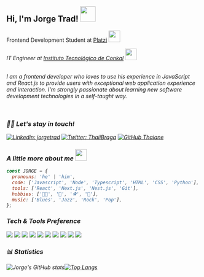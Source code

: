<h2> Hi, I'm Jorge Trad! <img src="https://media2.giphy.com/media/26Fxy3Iz1ari8oytO/giphy.gif?cid=ecf05e47el1g5vacqxramx51ss2hgtzpawh0wfdk4peo7tb3&rid=giphy.gif&ct=s" width="40"></h2>

Frontend Development Student at <a href="https://platzi.com/">Platzi</a> <img src="https://media.giphy.com/media/WUlplcMpOCEmTGBtBW/giphy.gif" width="30">
</em></p>

<p><em>IT Engineer at <a href="http://www.itconkal.edu.mx/index.php/es/">Instituto Tecnológico de Conkal</a> <img src="https://media0.giphy.com/media/H6hfqd9oZqH09DCojn/giphy.gif?cid=ecf05e4725y18cabe5krg29rfroopif9zxg5kwkobbvbj44h&rid=giphy.gif&ct=s" width="30">
<br><br>

<p>I am a frontend developer who loves to use his experience in JavaScript and React.js to provide users with exceptional web application experience and interaction. I'm strongly passionate about learning new software development technologies in a self-taught way.</p>
<br>

### 👋🏻 Let's stay in touch!

[![Linkedin: jorgetrad](https://img.shields.io/badge/-jorgetrad-blue?style=flat-square&logo=Linkedin&logoColor=white&link=https://www.linkedin.com/in/jorgetrad/)](https://www.linkedin.com/in/jorgetrad/) [![Twitter: ThaiiBraga](https://img.shields.io/twitter/follow/jorge_trad?style=social)](https://twitter.com/jorge_trad) [![GitHub Thaiane](https://img.shields.io/github/followers/jorgetrad99?label=follow&style=social)](https://github.com/jorgetrad99)

### A little more about me <img src="https://media2.giphy.com/media/xThtayu2H2AUPzs1W0/giphy.gif?cid=ecf05e47xdz3i2h60du6j1la0uu79n5myqdkgfj6qmpyyp43&rid=giphy.gif&ct=s" width="30">

```js
const JORGE = {
  pronouns: 'he' | 'him',
  code: ['Javascript', 'Node', 'Typescript', 'HTML', 'CSS', 'Python'],
  tools: ['React', 'Next.js', 'Nest.js', 'Git'],
  hobbies: ['🏃🏻', '🎸', '⚽️', '🎾'],
  music: ['Blues', 'Jazz', 'Rock', 'Pop'],
};
```

### Tech & Tools Preference

<img src = "https://img.shields.io/badge/-HTML5-E34F26?style=flat&logo=html5&logoColor=white"> <img src = "https://img.shields.io/badge/-CSS3-1572B6?style=flat&logo=css3&logoColor=white"> <img src="https://img.shields.io/badge/-JavaScript-eed718?style=flat&logo=javascript&logoColor=ffffff"> <img src="https://img.shields.io/badge/-React-000000?style=flat&logo=react&logoColor=00c8ff"> <img src="https://img.shields.io/badge/-MySQL-F29111?style=flat&logo=mysql&logoColor=FFFFFF"> <img src="https://img.shields.io/badge/-Node.js-3C873A?style=flat&logo=Node.js&logoColor=white"> <img src="http://img.shields.io/badge/-Git-F1502F?style=flat&logo=git&logoColor=FFFFFF"> <img src="http://img.shields.io/badge/-Github-000000?style=flat&logo=github&logoColor=FFFFFF"> <img src="http://img.shields.io/badge/-VS%20Code-007ACC?style=flat&logo=visual%20studio%20code&logoColor=white"> <img src="http://img.shields.io/badge/-Heroku-430098?style=flat&logo=heroku&logoColor=white">

<!--
### Personal Github Repos 🛠

[![ReadMe Card](https://github-readme-stats.vercel.app/api/pin/?username=jorgetrad99&repo=frontend&show_owner=true&theme=tokyonight)](https://github.com/jorgetrad99/frontend)
[![ReadMe Card](https://github-readme-stats.vercel.app/api/pin/?username=jorgetrad99&repo=invoice-generator&show_owner=true&theme=tokyonight)](https://github.com/jorgetrad99/invoice-generator)
[![ReadMe Card](https://github-readme-stats.vercel.app/api/pin/?username=jorgetrad99&repo=sample-variance-excercise&show_owner=true&theme=tokyonight)](https://github.com/jorgetrad99/sample-variance-excercise)
[![ReadMe Card](https://github-readme-stats.vercel.app/api/pin/?username=jorgetrad99&repo=LogicShooter&show_owner=true&theme=tokyonight)](https://github.com/jorgetrad99/LogicShooter)
-->
### 📊 Statistics

![Jorge's GitHub stats](https://github-readme-stats.vercel.app/api?username=jorgetrad99&show_icons=true&theme=tokyonight)[![Top Langs](https://github-readme-stats.vercel.app/api/top-langs/?username=jorgetrad99&layout=compact&theme=tokyonight&hide=PHP,Makefile,Blade,SCSS,Handlebars)](https://github.com/jorgetrad99/github-readme-stats)

<!--
**jorgetrad99/jorgetrad99** is a ✨ _special_ ✨ repository because its `README.md` (this file) appears on your GitHub profile.

Here are some ideas to get you started:

- 🔭 I’m currently working on ...
- 🌱 I’m currently learning ...
- 👯 I’m looking to collaborate on ...
- 🤔 I’m looking for help with ...
- 💬 Ask me about ...
- 📫 How to reach me: ...
- 😄 Pronouns: ...
- ⚡ Fun fact: ...
-->
